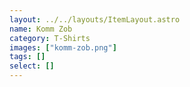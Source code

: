 ```yaml
---
layout: ../../layouts/ItemLayout.astro
name: Komm Zob
category: T-Shirts
images: ["komm-zob.png"]
tags: []
select: []
---
```

